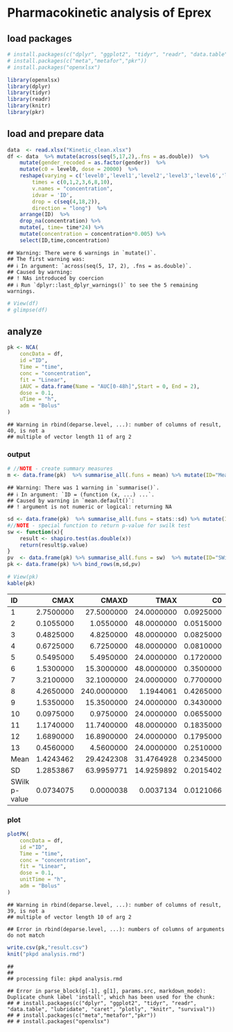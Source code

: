 # Pharmacokinetic analysis of Eprex

## load packages

``` r
# install.packages(c("dplyr", "ggplot2", "tidyr", "readr", "data.table", "lubridate", "caret", "plotly", "knitr", "survival"))
# install.packages(c("meta","metafor","pkr"))
# install.packages("openxlsx")
```

``` r
library(openxlsx)
library(dplyr)
library(tidyr)
library(readr)
library(knitr)
library(pkr)
```
## load and prepare data

``` r
data  <- read.xlsx("Kinetic_clean.xlsx")
df <- data  %>% mutate(across(seq(5,17,2),.fns = as.double))  %>% 
    mutate(gender_recoded = as.factor(gender))  %>%  
    mutate(c0 = level0, dose = 20000)  %>% 
    reshape(varying = c('level0','level1','level2','level3','level6','level8','level10'), 
        times = c(0,1,2,3,6,8,10), 
        v.names = "concentration", 
        idvar = 'ID',
        drop = c(seq(4,18,2)),
        direction = "long")  %>% 
    arrange(ID)  %>% 
    drop_na(concentration) %>% 
    mutate(, time= time*24) %>% 
    mutate(concentration = concentration*0.005) %>% 
    select(ID,time,concentration)
```

```
## Warning: There were 6 warnings in `mutate()`.
## The first warning was:
## ℹ In argument: `across(seq(5, 17, 2), .fns = as.double)`.
## Caused by warning:
## ! NAs introduced by coercion
## ℹ Run `dplyr::last_dplyr_warnings()` to see the 5 remaining warnings.
```

``` r
# View(df)
# glimpse(df)
```
## analyze

``` r
pk <- NCA(
    concData = df,
    id ="ID",
    Time = "time",
    conc = "concentration",
    fit = "Linear",
    iAUC = data.frame(Name = "AUC[0-48h]",Start = 0, End = 2),
    dose = 0.1,
    uTime = "h",
    adm = "Bolus"
)
```

```
## Warning in rbind(deparse.level, ...): number of columns of result, 40, is not a
## multiple of vector length 11 of arg 2
```
### output

``` r
# //NOTE - create summary measures
m <- data.frame(pk)  %>% summarise_all(.funs = mean) %>% mutate(ID="Mean")
```

```
## Warning: There was 1 warning in `summarise()`.
## ℹ In argument: `ID = (function (x, ...) ...`.
## Caused by warning in `mean.default()`:
## ! argument is not numeric or logical: returning NA
```

``` r
sd <- data.frame(pk)  %>% summarise_all(.funs = stats::sd) %>% mutate(ID = "SD")
#//NOTE - special function to return p-value for swilk test 
sw <- function(x){
    result <- shapiro.test(as.double(x))
    return(result$p.value)
}
pv  <- data.frame(pk) %>% summarise_all(.funs = sw)  %>% mutate(ID="SWilk p-value")
pk <- data.frame(pk) %>% bind_rows(m,sd,pv)

# View(pk)
kable(pk)
```



|ID            |      CMAX|       CMAXD|       TMAX|        C0|     AUCPBEO|   AUCPBEP|       CLST|      CLSTP|         TLST|      LAMZHL|      LAMZ|      LAMZLL|      LAMZUL|   LAMZNPT|     CORRXY|          R2|      R2ADJ|      AUCLST|      AUCALL|       AUCIFO|      AUCIFOD|      AUCPEO|       AUCIFP|    AUCIFPD|     AUCPEP|      AUMCLST|      AUMCIFO|      AUMCPEO|    AUMCIFP|    AUMCPEP|     MRTIVLST|    MRTIVIFO|    MRTIVIFP|          VZO|          VZP|       CLO|       CLP|         VSSO|         VSSP| AUC.0.48h.|
|:-------------|---------:|-----------:|----------:|---------:|-----------:|---------:|----------:|----------:|------------:|-----------:|---------:|-----------:|-----------:|---------:|----------:|-----------:|----------:|-----------:|-----------:|------------:|------------:|-----------:|------------:|----------:|----------:|------------:|------------:|------------:|----------:|----------:|------------:|-----------:|-----------:|------------:|------------:|---------:|---------:|------------:|------------:|----------:|
|1             | 2.7500000|  27.5000000| 24.0000000| 0.0925000|   0.0000000| 0.0000000|  0.1160000|  0.1189551|  192.0000000|  86.7938094| 0.0079861|  72.0000000| 192.0000000| 3.0000000| -0.9971413|   0.9942909|  0.9885817| 103.3500000| 103.3500000|  117.8751718| 1178.7517181| 118.2451978| 1182.4519781|  12.322503| 12.5968733| 5.124096e+03| 9.731727e+03| 9.849106e+03| 47.3464906| 47.9739985|   49.5800290|  82.5596031|  83.2939191|  106.2284758|  105.8960539| 0.8483551| 0.8457003|   70.0398581|   70.4416929|  0.4064583|
|2             | 0.1055000|   1.0550000| 48.0000000| 0.0515000|   0.0000000| 0.0000000|  0.0400000|  0.0390047|  240.0000000| 173.2431777| 0.0040010|  72.0000000| 240.0000000| 3.0000000| -0.9887174|   0.9775621|  0.9551243|  15.2340000|  15.2340000|   25.2314829|  252.3148293|  24.9827174|  249.8271741|  39.623049| 39.0218456| 1.552608e+03| 6.450746e+03| 6.328866e+03| 75.9313401| 75.4678329|  101.9172903| 255.6625603| 253.3297708|  990.5762335| 1000.4399010| 3.9633025| 4.0027671| 1013.2680708| 1014.0200790|  0.1050833|
|3             | 0.4825000|   4.8250000| 48.0000000| 0.0825000|   0.0000000| 0.0000000|  0.0372500|  0.0427295|  192.0000000|  41.9898454| 0.0165075|  48.0000000| 192.0000000| 4.0000000| -0.9856749|   0.9715550|  0.9573324|  38.9100000|  38.9100000|   41.1665507|  411.6655068|  41.4984913|  414.9849125|   5.481515|  6.2375551| 2.817504e+03| 3.387460e+03| 3.471301e+03| 16.8254749| 18.8343587|   72.4107941|  82.2867164|  83.6488567|  147.1547671|  145.9776969| 2.4291566| 2.4097262|  199.8873236|  201.5708382|  0.1771250|
|4             | 0.6725000|   6.7250000| 48.0000000| 0.0810000|   0.0000000| 0.0000000|  0.0525000|  0.0483272|  144.0000000|  27.9055182| 0.0248391|  48.0000000| 144.0000000| 3.0000000| -0.9722488|   0.9452678|  0.8905356|  31.8660000|  31.8660000|   33.9796055|  339.7960552|  33.8116114|  338.1161137|   6.220218|  5.7542699| 1.833696e+03| 2.223147e+03| 2.192193e+03| 17.5180109| 16.3533390|   57.5439654|  65.4259262|  64.8354992|  118.4803416|  119.0690152| 2.9429418| 2.9575639|  192.5446902|  191.7551297|  0.1653333|
|5             | 0.5495000|   5.4950000| 24.0000000| 0.1720000|   0.0000000| 0.0000000|  0.1955000|  0.1956622|  240.0000000| 388.7329042| 0.0017831| 144.0000000| 240.0000000| 3.0000000| -0.9998592|   0.9997184|  0.9994368|  62.9040000|  62.9040000|  172.5449030| 1725.4490299| 172.6358680| 1726.3586799|  63.543403| 63.5626126| 6.673824e+03| 9.447678e+04| 9.454963e+04| 92.9360170| 92.9414595|  106.0953834| 547.5489734| 547.6824281|  325.0301942|  324.8589298| 0.5795593| 0.5792539|  317.3370896|  317.2471830|  0.3754583|
|6             | 1.5300000|  15.3000000| 48.0000000| 0.3500000|   0.0000000| 0.0000000|  0.1510000|  0.1549669|  144.0000000|  28.1052285| 0.0246626|  48.0000000| 144.0000000| 3.0000000| -0.9971333|   0.9942748|  0.9885495| 117.6360000| 117.6360000|  123.7586383| 1237.5863835| 123.9194859| 1239.1948588|   4.947241|  5.0706197| 6.934464e+03| 8.064380e+03| 8.094064e+03| 14.0111972| 14.3265504|   58.9484852|  65.1621602|  65.3171221|   32.7631868|   32.7206602| 0.8080244| 0.8069756|   52.6526156|   52.7093230|  0.7491667|
|7             | 3.2100000|  32.1000000| 24.0000000| 0.7700000|   0.0000000| 0.0000000|  0.4890000|  0.4617358|  144.0000000|  42.4337062| 0.0163348|  24.0000000| 144.0000000| 4.0000000| -0.9748362|   0.9503057|  0.9254585| 225.6840000| 225.6840000|  255.6200409| 2556.2004091| 253.9509585| 2539.5095849|  11.711148| 11.1308729| 1.157242e+04| 1.771586e+04| 1.737333e+04| 34.6776405| 33.3897649|   51.2770777|  69.3054318|  68.4121460|   23.9491776|   24.1065826| 0.3912056| 0.3937768|   27.1126753|   26.9391171|  1.7433333|
|8             | 4.2650000| 240.0000000|  1.1944061| 0.4265000| 240.0000000| 0.0000000| 75.5688731| 75.5688731| 8920.5120000| 118.0447932| 2.3178617|   4.2650000| 240.0000000| 1.1944061|  0.4265000| 240.0000000|  0.0000000|  75.5688731|  75.5688731| 8920.5120000|  118.0447932|   2.3178617|    4.2650000| 240.000000|  1.1944061| 4.265000e-01| 2.400000e+02| 0.000000e+00| 75.5688731| 75.5688731| 8920.5120000| 118.0447932|   2.3178617|    4.2650000|  240.0000000| 1.1944061| 0.4265000|  240.0000000|    0.0000000| 75.5688731|
|9             | 1.5350000|  15.3500000| 24.0000000| 0.3430000|   0.0000000| 0.0000000|  0.0345000|  0.0209366|  240.0000000|  37.3912515| 0.0185377|  24.0000000| 240.0000000| 6.0000000| -0.9682326|   0.9374744|  0.9218429|  91.5660000|  91.5660000|   93.4270740|  934.2707397|  92.6954063|  926.9540635|   1.992007|  1.2184060| 4.985568e+03| 5.532620e+03| 5.317550e+03|  9.8877542|  6.2431456|   54.4478081|  59.2185928|  57.3658461|   57.7393370|   58.1950878| 1.0703535| 1.0788021|   63.3848308|   61.8863958|  0.7853333|
|10            | 0.0975000|   0.9750000| 24.0000000| 0.0655000|   0.0000000| 0.0000000|  0.0260500|  0.0148803|  240.0000000| 139.8610691| 0.0049560|  24.0000000| 240.0000000| 5.0000000| -0.4477481|   0.2004784| -0.0660289|   7.2276000|   7.2276000|   12.4838875|  124.8388748|  10.2301059|  102.3010586|  42.104573| 29.3497047| 5.997888e+02| 2.921895e+03| 1.926226e+03| 79.4726096| 68.8619787|   82.9858874| 234.0532979| 188.2899814| 1616.2983768| 1972.3830194| 8.0103253| 9.7750699| 1874.8430585| 1840.5477330|  0.1336667|
|11            | 1.1740000|  11.7400000| 48.0000000| 0.1835000|   2.3720712| 2.2530261|  0.3295000|  0.4087197|  192.0000000|  85.8335645| 0.0080755|  48.0000000| 192.0000000| 3.0000000| -0.9010429|   0.8118782|  0.6237564| 144.8580000| 144.8580000|  185.6605313| 1856.6053126| 195.4704377| 1954.7043772|  21.976955| 25.8926303| 1.363133e+04| 2.651806e+04| 2.961634e+04| 48.5960569| 53.9736211|   94.1013130| 142.8308909| 151.5131314|   66.6978905|   63.3505809| 0.5386174| 0.5115863|   76.9312088|   77.5120438|  0.3670000|
|12            | 1.6890000|  16.8900000| 24.0000000| 0.1795000|   0.0000000| 0.0000000|  0.0870000|  0.0584091|   72.0000000|  11.2175477| 0.0617913|  24.0000000|  72.0000000| 3.0000000| -0.9066396|   0.8219953|  0.6439906|  46.5180000|  46.5180000|   47.9259645|  479.2596454|  47.4632635|  474.6326351|   2.937791|  1.9915687| 1.181664e+03| 1.305823e+03| 1.265021e+03|  9.5081200|  6.5893506|   25.4022959|  27.2466763|  26.6526267|   33.7677093|   34.0968977| 2.0865516| 2.1068926|   56.8515971|   56.1542228|  0.4847917|
|13            | 0.4560000|   4.5600000| 24.0000000| 0.2510000|   0.0000000| 0.0000000|  0.1125000|  0.1029357|   72.0000000|  23.7728643| 0.0291571|  24.0000000|  72.0000000| 3.0000000| -0.9766618|   0.9538683|  0.9077366|  19.4700000|  19.4700000|   23.3284118|  233.2841176|  23.0003858|  230.0038583|  16.539539| 15.3492461| 5.597280e+02| 9.698656e+02| 9.349974e+02| 42.2880843| 40.1358763|   28.7482280|  41.5744363|  40.6513789|  147.0181243|  149.1148612| 4.2866184| 4.3477532|  178.2137453|  176.7421608|  0.5190833|
|Mean          | 1.4243462|  29.4242308| 31.4764928| 0.2345000|  18.6440055| 0.1733097|  5.9415133|  5.9412412|  848.6547692|  92.7173292| 0.1951149|  46.4819231| 180.9230769| 3.3995697| -0.8222643|  19.2737438|  0.7489474|  75.4455749|  75.4455749|  773.3472509|  880.6205704|  87.7093685|  875.6387919|  36.107688| 16.7977393| 4.420547e+03| 1.381064e+04| 1.391682e+04| 43.4282823| 42.3584730|  746.4592737| 137.7630815| 125.6392745|  282.3052934|  328.4776374| 2.2422629| 2.3263360|  335.6205203|  314.4250707|  6.2754390|
|SD            | 1.2853867|  63.9959771| 14.9259892| 0.2015402|  66.5124302| 0.6248770| 20.9208509| 20.9209885| 2426.0102435| 102.0578525| 0.6379998|  35.5091432|  61.6690921| 1.1613441|  0.4032193|  66.3203293|  0.3676071|  61.8120508|  61.8120508| 2449.0590399|  781.7222028|  80.0033790|  801.7314716|  64.020146| 18.3698015| 4.332220e+03| 2.536895e+04| 2.558429e+04| 29.5516054| 29.3133144| 2456.1293055| 141.5572588| 144.3599997|  478.0545239|  557.5833498| 2.1703847| 2.6233026|  529.6293071|  529.2584286| 20.8245648|
|SWilk p-value | 0.0734075|   0.0000038|  0.0037134| 0.0121066|   0.0000005| 0.0000005|  0.0000005|  0.0000005|    0.0000007|   0.0011364| 0.0000007|   0.0080597|   0.0223261| 0.0133388|  0.0000099|   0.0000005|  0.0003438|   0.1438883|   0.1438883|    0.0000007|    0.0581847|   0.0976294|    0.1077042|   0.000025|  0.0111237| 5.168960e-02| 2.340000e-05| 2.940000e-05|  0.1183436|  0.3091081|    0.0000006|   0.0006306|   0.0007534|    0.0000718|    0.0000496| 0.0074312| 0.0014755|    0.0000676|    0.0000689|  0.0000006|
### plot

``` r
plotPK(
    concData = df,
    id ="ID",
    Time = "time",
    conc = "concentration",
    fit = "Linear",
    dose = 0.1,
    unitTime = "h",
    adm = "Bolus"
)
```

```
## Warning in rbind(deparse.level, ...): number of columns of result, 39, is not a
## multiple of vector length 10 of arg 2
```

```
## Error in rbind(deparse.level, ...): numbers of columns of arguments do not match
```

``` r
write.csv(pk,"result.csv")
knit("pkpd analysis.rmd")
```

```
## 
## 
## processing file: pkpd analysis.rmd
```

```
## Error in parse_block(g[-1], g[1], params.src, markdown_mode): Duplicate chunk label 'install', which has been used for the chunk:
## # install.packages(c("dplyr", "ggplot2", "tidyr", "readr", "data.table", "lubridate", "caret", "plotly", "knitr", "survival"))
## # install.packages(c("meta","metafor","pkr"))
## # install.packages("openxlsx")
```
